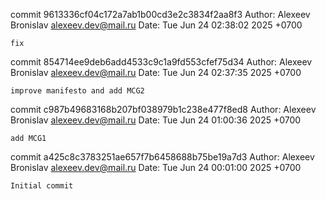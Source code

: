 commit 9613336cf04c172a7ab1b00cd3e2c3834f2aa8f3
Author: Alexeev Bronislav <alexeev.dev@mail.ru>
Date:   Tue Jun 24 02:38:02 2025 +0700

    fix

commit 854714ee9deb6add4533c9c1a9fd553cfef75d34
Author: Alexeev Bronislav <alexeev.dev@mail.ru>
Date:   Tue Jun 24 02:37:35 2025 +0700

    improve manifesto and add MCG2

commit c987b49683168b207bf038979b1c238e477f8ed8
Author: Alexeev Bronislav <alexeev.dev@mail.ru>
Date:   Tue Jun 24 01:00:36 2025 +0700

    add MCG1

commit a425c8c3783251ae657f7b6458688b75be19a7d3
Author: Alexeev Bronislav <alexeev.dev@mail.ru>
Date:   Tue Jun 24 00:01:00 2025 +0700

    Initial commit
